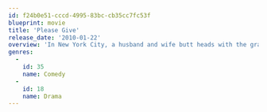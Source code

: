 ```yaml
---
id: f24b0e51-cccd-4995-83bc-cb35cc7fc53f
blueprint: movie
title: 'Please Give'
release_date: '2010-01-22'
overview: 'In New York City, a husband and wife butt heads with the granddaughters of the elderly woman who lives in the apartment the couple owns.'
genres:
  -
    id: 35
    name: Comedy
  -
    id: 18
    name: Drama
---
```


